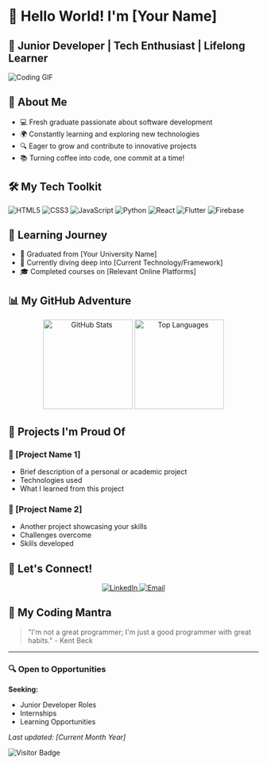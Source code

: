 # 👋 Hello World! I'm [Your Name]

## 🌱 Junior Developer | Tech Enthusiast | Lifelong Learner

![Coding GIF](https://media.giphy.com/media/배너_짧은_gif/giphy.gif)

## 🚀 About Me
- 💻 Fresh graduate passionate about software development
- 🌍 Constantly learning and exploring new technologies
- 🔍 Eager to grow and contribute to innovative projects
- 📚 Turning coffee into code, one commit at a time!

## 🛠️ My Tech Toolkit
![HTML5](https://img.shields.io/badge/HTML5-E34F26?style=for-the-badge&logo=html5&logoColor=white)
![CSS3](https://img.shields.io/badge/CSS3-1572B6?style=for-the-badge&logo=css3&logoColor=white)
![JavaScript](https://img.shields.io/badge/JavaScript-F7DF1E?style=for-the-badge&logo=javascript&logoColor=black)
![Python](https://img.shields.io/badge/Python-3776AB?style=for-the-badge&logo=python&logoColor=white)
![React](https://img.shields.io/badge/React-61DAFB?style=for-the-badge&logo=react&logoColor=black)
![Flutter](https://img.shields.io/badge/Flutter-02569B?style=for-the-badge&logo=flutter&logoColor=white)
![Firebase](https://img.shields.io/badge/Firebase-FFCA28?style=for-the-badge&logo=firebase&logoColor=black)

## 🌈 Learning Journey
- 🏫 Graduated from [Your University Name]
- 📖 Currently diving deep into [Current Technology/Framework]
- 🎓 Completed courses on [Relevant Online Platforms]

## 📊 My GitHub Adventure
<p align="center">
  <img src="https://github-readme-stats.vercel.app/api?username=yourusername&show_icons=true&theme=radical&include_all_commits=true&count_private=true" alt="GitHub Stats" height="180em"/>
  <img src="https://github-readme-stats.vercel.app/api/top-langs/?username=yourusername&layout=compact&theme=radical" alt="Top Languages" height="180em"/>
</p>

## 🌟 Projects I'm Proud Of
### 🔹 [Project Name 1]
- Brief description of a personal or academic project
- Technologies used
- What I learned from this project

### 🔹 [Project Name 2]
- Another project showcasing your skills
- Challenges overcome
- Skills developed

## 🤝 Let's Connect!
<p align="center">
  <a href="https://www.linkedin.com/in/yourusername" target="_blank">
    <img src="https://img.shields.io/badge/LinkedIn-Connect-blue?style=for-the-badge&logo=linkedin" alt="LinkedIn"/>
  </a>
  <a href="mailto:your.email@example.com">
    <img src="https://img.shields.io/badge/Email-Say%20Hello-D14836?style=for-the-badge&logo=gmail&logoColor=white" alt="Email"/>
  </a>
</p>

## 💬 My Coding Mantra
> "I'm not a great programmer; I'm just a good programmer with great habits." - Kent Beck

---
### 🔍 Open to Opportunities
**Seeking:** 
- Junior Developer Roles
- Internships
- Learning Opportunities

*Last updated: [Current Month Year]*

![Visitor Badge](https://visitor-badge.laobi.icu/badge?page_id=yourusername.yourusername)
